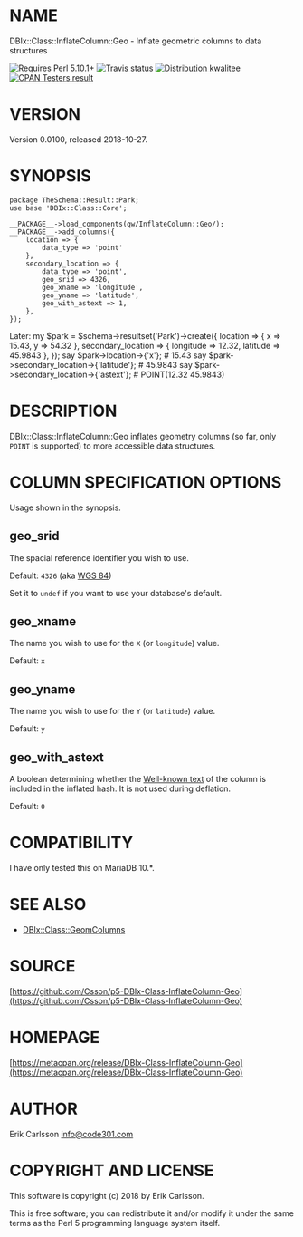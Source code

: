 # NAME

DBIx::Class::InflateColumn::Geo - Inflate geometric columns to data structures

<div>
    <p>
    <img src="https://img.shields.io/badge/perl-5.10.1+-blue.svg" alt="Requires Perl 5.10.1+" />
    <a href="https://travis-ci.org/Csson/p5-DBIx-Class-InflateColumn-Geo"><img src="https://api.travis-ci.org/Csson/p5-DBIx-Class-InflateColumn-Geo.svg?branch=master" alt="Travis status" /></a>
    <a href="http://cpants.cpanauthors.org/release/CSSON/DBIx-Class-InflateColumn-Geo-0.0100"><img src="http://badgedepot.code301.com/badge/kwalitee/CSSON/DBIx-Class-InflateColumn-Geo/0.0100" alt="Distribution kwalitee" /></a>
    <a href="http://matrix.cpantesters.org/?dist=DBIx-Class-InflateColumn-Geo%200.0100"><img src="http://badgedepot.code301.com/badge/cpantesters/DBIx-Class-InflateColumn-Geo/0.0100" alt="CPAN Testers result" /></a>
    </p>
</div>

# VERSION

Version 0.0100, released 2018-10-27.

# SYNOPSIS

    package TheSchema::Result::Park;
    use base 'DBIx::Class::Core';

    __PACKAGE__->load_components(qw/InflateColumn::Geo/);
    __PACKAGE__->add_columns({
        location => {
            data_type => 'point'
        },
        secondary_location => {
            data_type => 'point',
            geo_srid => 4326,
            geo_xname => 'longitude',
            geo_yname => 'latitude',
            geo_with_astext => 1,
        },
    });

Later:
    my $park = $schema->resultset('Park')->create({
        location => { x => 15.43, y => 54.32 },
        secondary\_location => { longitude => 12.32, latitude => 45.9843 },
    });
    say $park->location->{'x'};                  # 15.43
    say $park->secondary\_location->{'latitude'}; # 45.9843
    say $park->secondary\_location->{'astext'};   # POINT(12.32 45.9843)

# DESCRIPTION

DBIx::Class::InflateColumn::Geo inflates geometry columns (so far, only `POINT` is supported) to more accessible data structures.

# COLUMN SPECIFICATION OPTIONS

Usage shown in the synopsis.

## geo\_srid

The spacial reference identifier you wish to use.

Default: `4326` (aka [WGS 84](http://spatialreference.org/ref/epsg/wgs-84/))

Set it to `undef` if you want to use your database's default.

## geo\_xname

The name you wish to use for the `X` (or `longitude`) value.

Default: `x`

## geo\_yname

The name you wish to use for the `Y` (or `latitude`) value.

Default: `y`

## geo\_with\_astext

A boolean determining whether the [Well-known text](https://en.wikipedia.org/wiki/Well-known_text) of the column is included in the inflated hash. It is not used during deflation.

Default: `0`

# COMPATIBILITY

I have only tested this on MariaDB 10.\*.

# SEE ALSO

- [DBIx::Class::GeomColumns](https://metacpan.org/pod/DBIx::Class::GeomColumns)

# SOURCE

[https://github.com/Csson/p5-DBIx-Class-InflateColumn-Geo](https://github.com/Csson/p5-DBIx-Class-InflateColumn-Geo)

# HOMEPAGE

[https://metacpan.org/release/DBIx-Class-InflateColumn-Geo](https://metacpan.org/release/DBIx-Class-InflateColumn-Geo)

# AUTHOR

Erik Carlsson <info@code301.com>

# COPYRIGHT AND LICENSE

This software is copyright (c) 2018 by Erik Carlsson.

This is free software; you can redistribute it and/or modify it under
the same terms as the Perl 5 programming language system itself.
